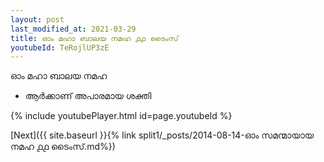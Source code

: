 ```yaml
---
layout: post
last_modified_at: 2021-03-29
title: ഓം മഹാ ബാലയ നമഹ ൧൧ ടൈംസ്
youtubeId: TeRojlUP3zE
---
```

 
 
 ഓം മഹാ ബാലയ നമഹ 
 
 -  ആർക്കാണ് അപാരമായ ശക്തി 
 
  
 
  
 
 
 
 
 
 


{% include youtubePlayer.html id=page.youtubeId %}
 
[Next]({{ site.baseurl }}{% link  split1/_posts/2014-08-14-ഓം സമന്മായായ നമഹ ൧൧ ടൈംസ്.md%})
 
